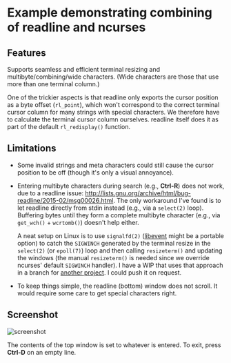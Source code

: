 # Example demonstrating combining of readline and ncurses

## Features

Supports seamless and efficient terminal resizing and multibyte/combining/wide characters. (Wide characters are those that use more than one terminal column.)

One of the trickier aspects is that readline only exports the cursor position as a byte offset (`rl_point`), which won't correspond to the correct terminal cursor column for many strings with special characters. We therefore have to calculate the terminal cursor column ourselves. readline itself does it as part of the default `rl_redisplay()` function.

## Limitations

* Some invalid strings and meta characters could still cause the cursor position to be off (though it's only a visual annoyance).

* Entering multibyte characters during search (e.g., **Ctrl-R**) does not work, due to a readline issue: http://lists.gnu.org/archive/html/bug-readline/2015-02/msg00026.html. The only workaround I've found is to let readline directly from stdin instead (e.g., via a `select(2)` loop). Buffering bytes until they form a complete multibyte character (e.g., via `get_wch()` + `wcrtomb()`) doesn't help either.

  A neat setup on Linux is to use `signalfd(2)` ([libevent](http://libevent.org) might be a portable option) to catch the `SIGWINCH` generated by the terminal resize in the `select(2)` (or `epoll(7)`) loop and then calling `resizeterm()` and updating the windows (the manual `resizeterm()` is needed since we override ncurses' default `SIGWINCH` handler). I have a WIP that uses that approach in a branch for [another project](https://github.com/ulfalizer/botniklas). I could push it on request.
 
* To keep things simple, the readline (bottom) window does not scroll. It would require some care to get special characters right.

## Screenshot

![screenshot](https://raw.githubusercontent.com/ulfalizer/readline-and-ncurses/screenshot/screenshot.png)

The contents of the top window is set to whatever is entered. To exit, press **Ctrl-D** on an empty line.

